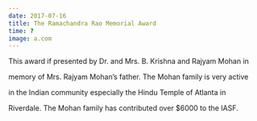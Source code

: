 ```yaml
---
date: 2017-07-16
title: The Ramachandra Rao Memorial Award
time: ?
image: a.com
---
```


This award if presented by Dr. and Mrs. B. Krishna and Rajyam Mohan in

memory of Mrs. Rajyam Mohan’s father. The Mohan family is very active

in the Indian community especially the Hindu Temple of Atlanta in

Riverdale. The Mohan family has contributed over $6000 to the IASF.